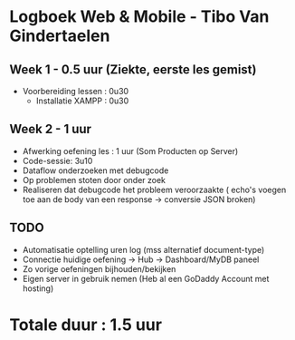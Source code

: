 # Logboek Web & Mobile - Tibo Van Gindertaelen
## Week 1 - 0.5 uur (Ziekte, eerste les gemist)
* Voorbereiding lessen : 0u30
  * Installatie XAMPP : 0u30

## Week 2 - 1 uur
* Afwerking oefening les : 1 uur (Som Producten op Server)
* Code-sessie: 3u10
 * Dataflow onderzoeken met debugcode
 * Op problemen stoten door onder zoek
 * Realiseren dat debugcode het probleem veroorzaakte
 ( echo's voegen toe aan de body van een response -> conversie JSON broken)
 
## TODO
* Automatisatie optelling uren log (mss alternatief document-type)
* Connectie huidige oefening -> Hub -> Dashboard/MyDB paneel
 * Zo vorige oefeningen bijhouden/bekijken
* Eigen server in gebruik nemen (Heb al een GoDaddy Account met hosting)


# Totale duur : 1.5 uur
